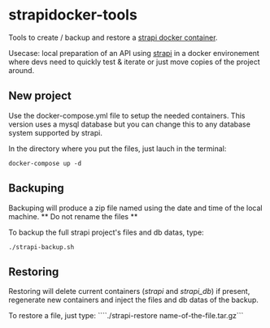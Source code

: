 # strapidocker-tools
Tools to create / backup and restore a [strapi docker container](https://github.com/strapi/strapi-docker).

Usecase: local preparation of an API using [strapi](https://strapi.io/) in a docker environement where devs need to quickly test & iterate or just move copies of the project around.

## New project
Use the docker-compose.yml file to setup the needed containers. This version uses a mysql database but you can change this to any database system supported by strapi.

In the directory where you put the files, just lauch in the terminal:
```
docker-compose up -d
```

## Backuping
Backuping will produce a zip file named using the date and time of the local machine. ** Do not rename the files **

To backup the full strapi project's files and db datas, type:
```
./strapi-backup.sh
```

## Restoring
Restoring will delete current containers (*strapi* and *strapi_db*) if present, regenerate new containers and inject the files and db datas of the backup.

To restore a file, just type:
````./strapi-restore name-of-the-file.tar.gz```
